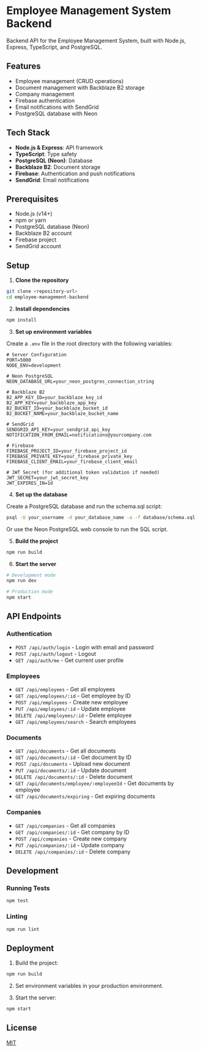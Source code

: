# Employee Management System Backend

Backend API for the Employee Management System, built with Node.js, Express, TypeScript, and PostgreSQL.

## Features

- Employee management (CRUD operations)
- Document management with Backblaze B2 storage
- Company management
- Firebase authentication
- Email notifications with SendGrid
- PostgreSQL database with Neon

## Tech Stack

- **Node.js & Express**: API framework
- **TypeScript**: Type safety
- **PostgreSQL (Neon)**: Database
- **Backblaze B2**: Document storage
- **Firebase**: Authentication and push notifications
- **SendGrid**: Email notifications

## Prerequisites

- Node.js (v14+)
- npm or yarn
- PostgreSQL database (Neon)
- Backblaze B2 account
- Firebase project
- SendGrid account

## Setup

1. **Clone the repository**

```bash
git clone <repository-url>
cd employee-management-backend
```

2. **Install dependencies**

```bash
npm install
```

3. **Set up environment variables**

Create a `.env` file in the root directory with the following variables:

```
# Server Configuration
PORT=5000
NODE_ENV=development

# Neon PostgreSQL
NEON_DATABASE_URL=your_neon_postgres_connection_string

# Backblaze B2
B2_APP_KEY_ID=your_backblaze_key_id
B2_APP_KEY=your_backblaze_app_key
B2_BUCKET_ID=your_backblaze_bucket_id
B2_BUCKET_NAME=your_backblaze_bucket_name

# SendGrid
SENDGRID_API_KEY=your_sendgrid_api_key
NOTIFICATION_FROM_EMAIL=notifications@yourcompany.com

# Firebase
FIREBASE_PROJECT_ID=your_firebase_project_id
FIREBASE_PRIVATE_KEY=your_firebase_private_key
FIREBASE_CLIENT_EMAIL=your_firebase_client_email

# JWT Secret (for additional token validation if needed)
JWT_SECRET=your_jwt_secret_key
JWT_EXPIRES_IN=1d
```

4. **Set up the database**

Create a PostgreSQL database and run the schema.sql script:

```bash
psql -U your_username -d your_database_name -a -f database/schema.sql
```

Or use the Neon PostgreSQL web console to run the SQL script.

5. **Build the project**

```bash
npm run build
```

6. **Start the server**

```bash
# Development mode
npm run dev

# Production mode
npm start
```

## API Endpoints

### Authentication

- `POST /api/auth/login` - Login with email and password
- `POST /api/auth/logout` - Logout
- `GET /api/auth/me` - Get current user profile

### Employees

- `GET /api/employees` - Get all employees
- `GET /api/employees/:id` - Get employee by ID
- `POST /api/employees` - Create new employee
- `PUT /api/employees/:id` - Update employee
- `DELETE /api/employees/:id` - Delete employee
- `GET /api/employees/search` - Search employees

### Documents

- `GET /api/documents` - Get all documents
- `GET /api/documents/:id` - Get document by ID
- `POST /api/documents` - Upload new document
- `PUT /api/documents/:id` - Update document
- `DELETE /api/documents/:id` - Delete document
- `GET /api/documents/employee/:employeeId` - Get documents by employee
- `GET /api/documents/expiring` - Get expiring documents

### Companies

- `GET /api/companies` - Get all companies
- `GET /api/companies/:id` - Get company by ID
- `POST /api/companies` - Create new company
- `PUT /api/companies/:id` - Update company
- `DELETE /api/companies/:id` - Delete company

## Development

### Running Tests

```bash
npm test
```

### Linting

```bash
npm run lint
```

## Deployment

1. Build the project:

```bash
npm run build
```

2. Set environment variables in your production environment.

3. Start the server:

```bash
npm start
```

## License

[MIT](LICENSE)
